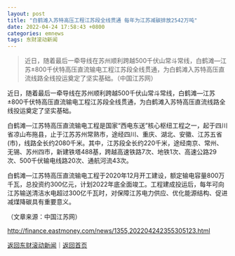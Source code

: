 ```yaml
---
layout: post
title: "白鹤滩入苏特高压工程江苏段全线贯通 每年为江苏减碳排放2542万吨"
date: 2022-04-24 17:58:43 +0800
categories: emnews
tags: 东财滚动新闻
---
```

> 近日，随着最后一牵导线在苏州顺利跨越500千伏山常斗常线，白鹤滩—江苏±800千伏特高压直流输电工程江苏段全线贯通，为白鹤滩入苏特高压直流线路全线投运奠定了坚实基础。（中国江苏网）

<p>近日，随着最后一牵导线在苏州顺利跨越500千伏山常斗常线，白鹤滩—江苏±800千伏特高压直流输电工程江苏段全线贯通，为白鹤滩入苏特高压直流线路全线投运奠定了坚实基础。</p><p>白鹤滩—江苏特高压直流输电工程是国家“西电东送”核心枢纽工程之一，起于四川省凉山布拖县，止于江苏苏州常熟市，途经四川、重庆、湖北、安徽、江苏五省(市)，线路全长约2080千米。其中，江苏段全长约220千米，途经南京、常州、无锡、苏州四市，新建铁塔488基，跨越高速铁路7次、地铁1次、高速公路29次、500千伏输电线路20次、通航河流43次。</p><p>白鹤滩—江苏特高压直流输电工程于2020年12月开工建设，额定输电容量800万千瓦，总投资约300亿元，计划2022年底全面竣工。工程建成投运后，每年可向江苏输送清洁水电超过300亿千瓦时，对保障江苏电力供应、优化能源结构、促进减煤降碳具有重要意义。</p><p class="em_media">（文章来源：中国江苏网）</p>

<http://finance.eastmoney.com/news/1355,202204242355305123.html>

[返回东财滚动新闻](//finews.withounder.com/emnews/)｜[返回首页](//finews.withounder.com/)
